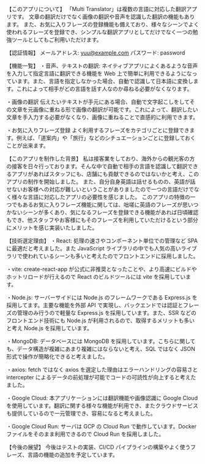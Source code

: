 【このアプリについて】
「Multi Translator」は複数の言語に対応した翻訳アプリです。
文章の翻訳だけでなく画像の翻訳や音声を認識した翻訳の機能もあります。
また、お気に入りフレーズの登録機能も備えており、様々なシーンでよく使われるフレーズを登録でき、シンプルな翻訳アプリとしてだけでなく一つの勉強ツールとしてもご利用いただけます。

【認証情報】
メールアドレス: yuu@example.com
パスワード: password

【機能一覧】
・音声、テキストの翻訳:
ネイティブアプリによくあるような音声を入力して指定言語に翻訳できる機能を Web 上で簡単に利用できるようになっています。また、言語を指定しなかった場合、自動で認識して日本語に変換します。これによって相手がどの言語を話す人なのか尋ねる必要がなくなります。

・画像の翻訳
伝えたいテキストが手元にある場合、自動で文字起こしをしてその文章を元画像に重ねる形で画像の翻訳が可能です。これによって、翻訳したい文章を手入力する必要がなくなり、画像に重ねることで直感的に利用できます。

・お気に入りフレーズ登録
よく利用するフレーズをカテゴリごとに登録できます。例えば、「道案内」や「旅行」などのシチュエーションごとに登録しておくことが出来ます。

【このアプリを制作した背景】
私は接客業をしており、海外からの観光客の方の接客を日々行っております。そんな中で自動で相手の言語を認識して翻訳できるアプリがあればスタッフにも、店舗にも貢献できるのではないかと考え、このアプリの制作を開始しました。
また、自分自身英語は話せるものの、英語が話せないお客様への対応が難しいということがありましたので一つの言語だけでなく様々な言語に対応したアプリの必要性を感じました。
このアプリの特徴の一つでもあるお気に入りフレーズ機能に関しては、咄嗟に英語のフレーズが思いつかないシーンが多くあり、気になるフレーズを登録できる機能があれば日頃確認もでき、他スタッフやお客様にもそのフレーズを利用していただけるという部分にメリットを感じ実装いたしました。

【技術選定理由】
・React:
処理の速さやコンポーネント単位での管理など SPA に最適だと考えました。また JavaScript ライブラリの中でも人気の高いライブラリで使われているシーンも多いと考えたのでフロントエンドに採用しました。

・vite:
create-react-app が公式に非推奨となったことや、より高速にビルドやホットリロードが行えるので React のビルドツールには vite を採用しています。

・Node.js:
サーバーサイドには Node.js のフレームワークである Express.js を採用してます。主要な機能を外部 API で実現し、バックエンドでは認証とフレーズの管理のみ行うので軽量な Express.js を採用しています。また、SSR などのフロントエンド技術にも Node.js が利用されるので、取得するメリットも多いと考え Node.js を採用しています。

・MongoDB:
データベースには MongoDB を採用しています。こちらに関しても、データ構造が複雑にあまり複雑にはならないと考え、SQL ではなく JSON 形式で操作が簡略化できると考えました。

・axios:
fetch ではなく axios を選定した理由はエラーハンドリングの容易さと intercepter によるデータの前処理が可能でコードの可読性が向上すると考えたました。

・Google Cloud:
本アプリケーションには翻訳機能や画像認識に Google Cloud を使用しています。翻訳に関する様々な機能が利用でき、またクラウドサービスも提供しているので一元管理でき、容易になると考えました。

・Google Cloud Run:
サーバは GCP の Cloud Run で動作しています。Docker ファイルをそのまま利用できるので Cloud Run を採用しました。

【今後の展望】
今後はテストの実装、CI/CD パイプラインの構築やよく使うフレーズ、言語の機能の追加を予定しています。

